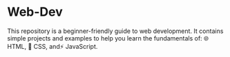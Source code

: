 # Web-Dev
This repository is a beginner-friendly guide to web development. It contains simple projects and examples to help you learn the fundamentals of:  🌐 HTML, 🎨 CSS, and⚡ JavaScript.
